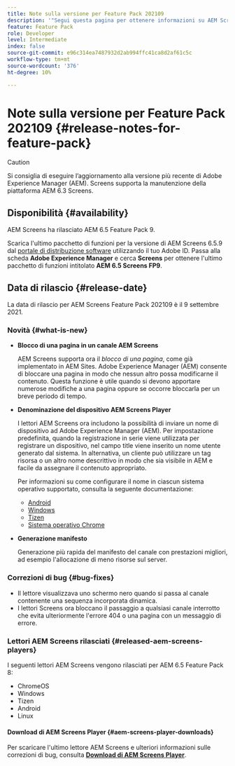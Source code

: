 ```yaml
---
title: Note sulla versione per Feature Pack 202109
description: '"Segui questa pagina per ottenere informazioni su AEM Screens Feature Pack 202105 rilasciato il 22 settembre 2021."'
feature: Feature Pack
role: Developer
level: Intermediate
index: false
source-git-commit: e96c314ea7487932d2ab994ffc41ca8d2af61c5c
workflow-type: tm+mt
source-wordcount: '376'
ht-degree: 10%

---
```


# Note sulla versione per Feature Pack 202109 {#release-notes-for-feature-pack}

>[!CAUTION]
>Si consiglia di eseguire l’aggiornamento alla versione più recente di Adobe Experience Manager (AEM). Screens supporta la manutenzione della piattaforma AEM 6.3 Screens.

## Disponibilità {#availability}

AEM Screens ha rilasciato AEM 6.5 Feature Pack 9.

Scarica l&#39;ultimo pacchetto di funzioni per la versione di AEM Screens 6.5.9 dal [portale di distribuzione software](https://experience.adobe.com/#/downloads/content/software-distribution/en/aem.html) utilizzando il tuo Adobe ID. Passa alla scheda **Adobe Experience Manager** e cerca **Screens** per ottenere l&#39;ultimo pacchetto di funzioni intitolato **AEM 6.5 Screens FP9**.

## Data di rilascio {#release-date}

La data di rilascio per AEM Screens Feature Pack 202109 è il 9 settembre 2021.

### Novità {#what-is-new}

* **Blocco di una pagina in un canale AEM Screens**

   AEM Screens supporta ora il *blocco di una pagina*, come già implementato in AEM Sites. Adobe Experience Manager (AEM) consente di bloccare una pagina in modo che nessun altro possa modificarne il contenuto. Questa funzione è utile quando si devono apportare numerose modifiche a una pagina oppure se occorre bloccarla per un breve periodo di tempo.

* **Denominazione del dispositivo AEM Screens Player**

   I lettori AEM Screens ora includono la possibilità di inviare un nome di dispositivo ad Adobe Experience Manager (AEM).
Per impostazione predefinita, quando la registrazione in serie viene utilizzata per registrare un dispositivo, nel campo title viene inserito un nome utente generato dal sistema. In alternativa, un cliente può utilizzare un tag risorsa o un altro nome descrittivo in modo che sia visibile in AEM e facile da assegnare il contenuto appropriato.

   Per informazioni su come configurare il nome in ciascun sistema operativo supportato, consulta la seguente documentazione:

   * [Android](/help/user-guide/implementing-android-player.md#name-android)
   * [Windows](/help/user-guide/implementing-windows-player.md#name-windows)
   * [Tizen](/help/user-guide/tizen-player.md#name-tizen)
   * [Sistema operativo Chrome](/help/user-guide/implementing-chrome-os-player.md#name-chrome)

* **Generazione manifesto**

   Generazione più rapida del manifesto del canale con prestazioni migliori, ad esempio l&#39;allocazione di meno risorse sul server.

### Correzioni di bug {#bug-fixes}

* Il lettore visualizzava uno schermo nero quando si passa al canale contenente una sequenza incorporata dinamica.
* I lettori Screens ora bloccano il passaggio a qualsiasi canale interrotto che evita ulteriormente l&#39;errore 404 o una pagina con un messaggio di errore.

### Lettori AEM Screens rilasciati {#released-aem-screens-players}

I seguenti lettori AEM Screens vengono rilasciati per AEM 6.5 Feature Pack 8:

* ChromeOS
* Windows
* Tizen
* Android
* Linux

#### Download di AEM Screens Player  {#aem-screens-player-downloads}

Per scaricare l&#39;ultimo lettore AEM Screens e ulteriori informazioni sulle correzioni di bug, consulta **[Download di AEM Screens Player](https://download.macromedia.com/screens/index.html)**.
